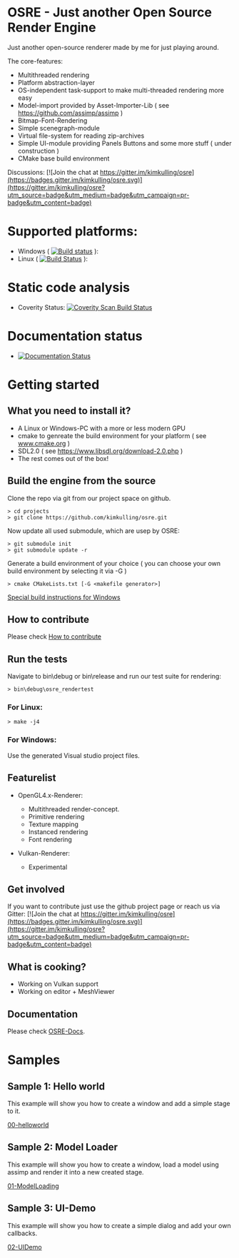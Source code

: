 # OSRE - Just another Open Source Render Engine

Just another open-source renderer made by me for just playing around.

The core-features:
- Multithreaded rendering 
- Platform abstraction-layer
- OS-independent task-support to make multi-threaded rendering more easy
- Model-import provided by Asset-Importer-Lib ( see https://github.com/assimp/assimp )
- Bitmap-Font-Rendering
- Simple scenegraph-module
- Virtual file-system for reading zip-archives
- Simple UI-module providing Panels Buttons and some more stuff ( under construction )
- CMake base build environment

Discussions: [![Join the chat at https://gitter.im/kimkulling/osre](https://badges.gitter.im/kimkulling/osre.svg)](https://gitter.im/kimkulling/osre?utm_source=badge&utm_medium=badge&utm_campaign=pr-badge&utm_content=badge)

# Supported platforms:
- Windows ( [![Build status](https://ci.appveyor.com/api/projects/status/q2ivokgqcit9k5w1/branch/master?svg=true)](https://ci.appveyor.com/project/kimkulling/osre/branch/master) ): 
- Linux ( [![Build Status](https://travis-ci.org/kimkulling/osre.png)](https://travis-ci.org/kimkulling/osre) ): 

# Static code analysis
- Coverity Status: [![Coverity Scan Build Status](https://scan.coverity.com/projects/13242/badge.svg)](https://scan.coverity.com/projects/kimkulling-osre)

# Documentation status
- [![Documentation Status](https://readthedocs.org/projects/osre-doc/badge/?version=latest)](https://osre-doc.readthedocs.io/en/latest/?badge=latest)

# Getting started
## What you need to install it?
- A Linux or Windows-PC with a more or less modern GPU
- cmake to genreate the build environment for your platform ( see www.cmake.org )
- SDL2.0 ( see https://www.libsdl.org/download-2.0.php )
- The rest comes out of the box!

## Build the engine from the source
Clone the repo via git from our project space on github.
```
> cd projects
> git clone https://github.com/kimkulling/osre.git
```
Now update all used submodule, which are usep by OSRE:
```
> git submodule init
> git submodule update -r
```
Generate a build environment of your choice ( you can choose your own build environment by selecting it
via -G )
```
> cmake CMakeLists.txt [-G <makefile generator>]
```
[Special build instructions for Windows](doc/Build_Windows.md)

## How to contribute
Please check [How to contribute](CONTRIBUTING.md)

## Run the tests
Navigate to bin\debug or bin\release and run our test suite for rendering:
```
> bin\debug\osre_rendertest
```

### For Linux:
```
> make -j4
```

### For Windows: 
Use the generated Visual studio project files.

## Featurelist
- OpenGL4.x-Renderer:
   + Multithreaded render-concept.
   + Primitive rendering
   + Texture mapping
   + Instanced rendering
   + Font rendering

- Vulkan-Renderer:
   + Experimental

## Get involved
If you want to contribute just use the github project page or reach us via Gitter:
[![Join the chat at https://gitter.im/kimkulling/osre](https://badges.gitter.im/kimkulling/osre.svg)](https://gitter.im/kimkulling/osre?utm_source=badge&utm_medium=badge&utm_campaign=pr-badge&utm_content=badge)

## What is cooking?
- Working on Vulkan support
- Working on editor + MeshViewer

## Documentation
Please check [OSRE-Docs](https://osre.readthedocs.io/en/latest/).

# Samples
## Sample 1: Hello world
This example will show you how to create a window and add a simple stage to it.

[00-helloworld](https://github.com/kimkulling/osre/blob/master/samples/00_HelloWorld/)


## Sample 2: Model Loader
This example will show you how to create a window, load a model using assimp and render it into a new created stage.

[01-ModelLoading](https://github.com/kimkulling/osre/blob/master/samples/01_ModelLoading/)


## Sample 3: UI-Demo
This example will show you how to create a simple dialog and add your own callbacks.

[02-UIDemo](https://github.com/kimkulling/osre/tree/master/samples/02_UIDemo)
